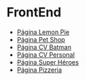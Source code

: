 # FrontEnd
<ul>
<li><a href="https://alex29alimac.github.io/FrontEnd/Front_End_C5_LemonPie/index.html">Página Lemon Pie</a></li>
<li><a href="https://alex29alimac.github.io/FrontEnd/Front_End_C6_PetShop">Página Pet Shop</a></li>
<li><a href="https://alex29alimac.github.io/FrontEnd/Front_End_C7_CurriculumBatman/index.html">Página CV Batman</a></li> 
<li><a href="https://alex29alimac.github.io/FrontEnd/Front_End_C8_MyCV/index.html">Página CV Personal</a></li>
<li><a href="https://alex29alimac.github.io/FrontEnd/Front_End_C10_Heroes/index.html">Página Super Héroes</a></li>
<li><a href="https://alex29alimac.github.io/FrontEnd/Front_End_C11_Pizza/index.html">Página Pizzeria</a></li>
  

